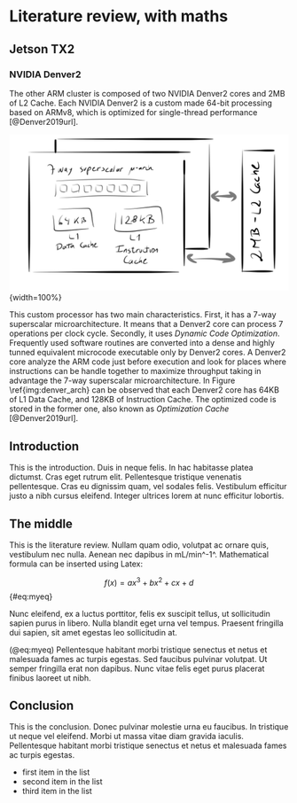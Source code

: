 # Literature review, with maths

<!--
After the introductory chapter, it seems fairly common to 
include a chapter that reviews the literature and 
introduces methodology used throughout the thesis.
-->

## Jetson TX2

### NVIDIA Denver2
The other ARM cluster is composed of  two NVIDIA Denver2 cores and 2MB of L2 Cache.
Each NVIDIA Denver2 is a custom made 64-bit processing  based on ARMv8, which is optimized for  single-thread performance [@Denver2019url]. 

![Diagram of the Denver Cluster in TX2 \label{img:denver_arch} ](source/figures/denver_arch.png){width=100%}


This custom processor has two main characteristics. First, it has a 7-way superscalar microarchitecture.
It means that a Denver2 core can process 7 operations per clock cycle.
Secondly, it uses _Dynamic Code Optimization_. 
Frequently used software routines are converted into a dense and highly tunned equivalent microcode executable only by Denver2 cores. 
A Denver2 core analyze the ARM code just before execution and look for places where instructions can be handle together to maximize throughput taking in advantage the 7-way superscalar microarchitecture. 
In Figure \ref{img:denver_arch} can be observed that each Denver2 core has  64KB of L1 Data Cache, and  128KB of Instruction Cache. 
The optimized code is stored in the former one, also known as _Optimization Cache_ [@Denver2019url].



## Introduction

This is the introduction. Duis in neque felis. In hac habitasse platea dictumst. Cras eget rutrum elit. Pellentesque tristique venenatis pellentesque. Cras eu dignissim quam, vel sodales felis. Vestibulum efficitur justo a nibh cursus eleifend. Integer ultrices lorem at nunc efficitur lobortis.

## The middle

This is the literature review. Nullam quam odio, volutpat ac ornare quis, vestibulum nec nulla. Aenean nec dapibus in mL/min^-1^. Mathematical formula can be inserted using Latex:

$$f(x) = ax^3 + bx^2 + cx + d$$ {#eq:myeq}

Nunc eleifend, ex a luctus porttitor, felis ex suscipit tellus, ut sollicitudin sapien purus in libero. Nulla blandit eget urna vel tempus. Praesent fringilla dui sapien, sit amet egestas leo sollicitudin at.  

(@eq:myeq) Pellentesque habitant morbi tristique senectus et netus et malesuada fames ac turpis egestas. Sed faucibus pulvinar volutpat. Ut semper fringilla erat non dapibus. Nunc vitae felis eget purus placerat finibus laoreet ut nibh.

## Conclusion

This is the conclusion. Donec pulvinar molestie urna eu faucibus. In tristique ut neque vel eleifend. Morbi ut massa vitae diam gravida iaculis. Pellentesque habitant morbi tristique senectus et netus et malesuada fames ac turpis egestas.

<!-- Insert an unordered list -->

- first item in the list
- second item in the list
- third item in the list

